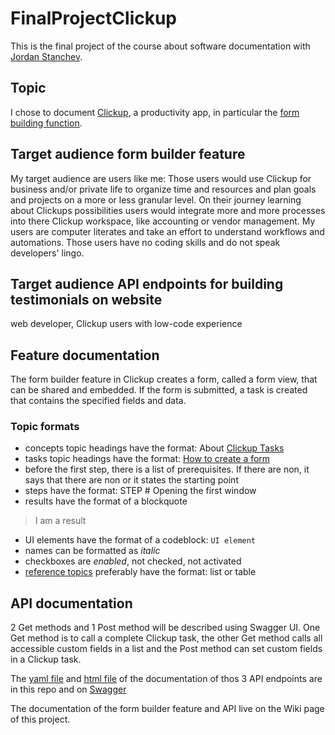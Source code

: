 # FinalProjectClickup
This is the final project of the course about software documentation with [Jordan Stanchev](https://github.com/JordanStanchev/Getting-Started-as-User-Assistance-Developer). 

## Topic
I chose to document [Clickup](Clickup.com), a productivity app, in particular the [form building function](https://github.com/utaschulz1/FinalProjectClickup/wiki/2-Clickup--views#form-view).

## Target audience form builder feature
My target audience are users like me: Those users would use Clickup for business and/or private life to organize time and resources and plan goals and projects on a more or less granular level. On their journey learning about Clickups possibilities users would integrate more and more processes into there Clickup workspace, like accounting or vendor management. My users are computer literates and take an effort to understand workflows and automations. Those users have no coding skills and do not speak developers' lingo.

## Target audience API endpoints for building testimonials on website
web developer, Clickup users with low-code experience

## Feature documentation
The form builder feature in Clickup creates a form, called a form view, that can be shared and embedded. If the form is submitted, a task is created that contains the specified fields and data.
### Topic formats
* concepts topic headings have the format: About [Clickup Tasks](https://github.com/utaschulz1/FinalProjectClickup/wiki/1-Getting-startet-with-Clickup#clickup-tasks)
* tasks topic headings have the format: [How to create a form](https://github.com/utaschulz1/FinalProjectClickup/wiki/2-Clickup--views#how-to-create-a-form)
* before the first step, there is a list of prerequisites. If there are non, it says that there are non or it states the starting point
* steps have the format: STEP # Opening the first window
* results have the format of a blockquote 
>I am a result
* UI elements have the format of a codeblock: `UI element`
* names can be formatted as _italic_
* checkboxes are _enabled_, not checked, not activated
* [reference topics](https://github.com/utaschulz1/FinalProjectClickup/wiki/Clickup-API---Get-and-Post-field-data-from-tasks#api-supported-field-types-of-custom-fields) preferably have the format: list or table

## API documentation
2 Get methods and 1 Post method will be described using Swagger UI. One Get method is to call a complete Clickup task, the other Get method calls all accessible custom fields in a list and the Post method can set custom fields in a Clickup task.

The [yaml file](https://github.com/utaschulz1/FinalProjectClickup/blob/main/FromSwagger-FinalProjectClickupAPI-1.0.0-resolved.yaml) and [html file](https://github.com/utaschulz1/FinalProjectClickup/blob/main/FromSwagger_ClickupAPI.html) of the documentation of thos 3 API endpoints are in this repo and on [Swagger](https://app.swaggerhub.com/apis/UMTranslation/FinalProjectClickupAPI/1.0.0)

The documentation of the form builder feature and API live on the Wiki page of this project.
